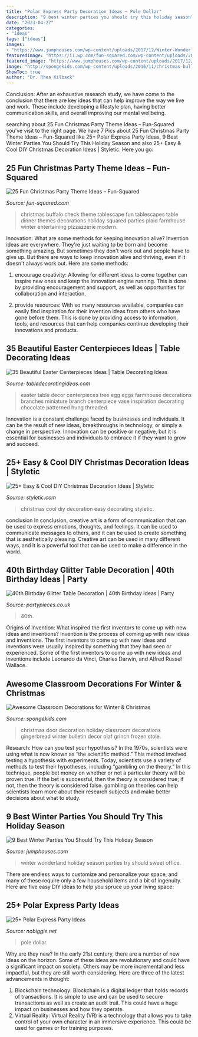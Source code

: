 ```yaml
---
title: "Polar Express Party Decoration Ideas ~ Pole Dollar"
description: "9 best winter parties you should try this holiday season"
date: "2023-04-27"
categories:
- "ideas"
tags: ["ideas"]
images:
- "https://www.jumphouses.com/wp-content/uploads/2017/12/Winter-Wonderland-Party-Ideas.jpg"
featuredImage: "https://i1.wp.com/fun-squared.com/wp-content/uploads/2017/12/buffalo-check-tablescape-christmas.jpg?resize=683%2C1024&amp;ssl=1"
featured_image: "https://www.jumphouses.com/wp-content/uploads/2017/12/Winter-Wonderland-Party-Ideas.jpg"
image: "http://spongekids.com/wp-content/uploads/2016/11/christmas-bulletin-board/11-christmas-bulletin-board-ideas.jpg"
ShowToc: true
author: "Dr. Rhea Kilback"
---
```



Conclusion:
After an exhaustive research study, we have come to the conclusion that there are key ideas that can help improve the way we live and work. These include developing a lifestyle plan, having better communication skills, and overall improving our mental wellbeing.

	

		
searching about 25 Fun Christmas Party Theme Ideas – Fun-Squared you've visit to the right page. We have 7 Pics about 25 Fun Christmas Party Theme Ideas – Fun-Squared like 25+ Polar Express Party Ideas, 9 Best Winter Parties You Should Try This Holiday Season and also 25+ Easy &amp; Cool DIY Christmas Decoration Ideas | Styletic. Here you go:
		
    
## 25 Fun Christmas Party Theme Ideas – Fun-Squared

<img loading=lazy src="https://i1.wp.com/fun-squared.com/wp-content/uploads/2017/12/buffalo-check-tablescape-christmas.jpg?resize=683%2C1024&amp;ssl=1" onerror="this.onerror=null;this.src='https://tse3.mm.bing.net/th?id=OIP.yF0txL-IE7yOBsTESmCQLgHaLG&amp;pid=15.1';" alt="25 Fun Christmas Party Theme Ideas – Fun-Squared">

_Source: fun-squared.com_

>christmas buffalo check theme tablescape fun tablescapes table dinner themes decorations holiday squared parties plaid farmhouse winter entertaining pizzazzerie modern. 

	

Innovation: What are some methods for keeping innovation alive?
Invention ideas are everywhere. They're just waiting to be born and become something amazing. But sometimes they don't work out and people have to give up. But there are ways to keep innovation alive and thriving, even if it doesn't always work out. Here are some methods:
1. encourage creativity: Allowing for different ideas to come together can inspire new ones and keep the innovation engine running. This is done by providing encouragement and support, as well as opportunities for collaboration and interaction.

2. provide resources: With so many resources available, companies can easily find inspiration for their invention ideas from others who have gone before them. This is done by providing access to information, tools, and resources that can help companies continue developing their innovations and products.


    
## 35 Beautiful Easter Centerpieces Ideas | Table Decorating Ideas

<img loading=lazy src="http://trendnet.is/wp-content/uploads/reykjavikfashionjournal/2014/04/42432c3db73cbff4412508eb5f69921b.jpg" onerror="this.onerror=null;this.src='https://tse4.mm.bing.net/th?id=OIP.q2dJDaSnidfA3E6pPhczQwHaKC&amp;pid=15.1';" alt="35 Beautiful Easter Centerpieces Ideas | Table Decorating Ideas">

_Source: tabledecoratingideas.com_

>easter table decor centerpieces tree egg eggs farmhouse decorations branches miniature branch centerpiece vase inspiration decorating chocolate patterned hung threaded. 

	

Innovation is a constant challenge faced by businesses and individuals. It can be the result of new ideas, breakthroughs in technology, or simply a change in perspective. Innovation can be positive or negative, but it is essential for businesses and individuals to embrace it if they want to grow and succeed.

    
## 25+ Easy &amp; Cool DIY Christmas Decoration Ideas | Styletic

<img loading=lazy src="https://styletic.com/wp-content/uploads/2016/10/christmas-decoration-ideas/christmas-decoration-ideas-1.jpg" onerror="this.onerror=null;this.src='https://tse1.mm.bing.net/th?id=OIP.Ea9oNU7Gzy0-_s2RgWd1MgHaTO&amp;pid=15.1';" alt="25+ Easy &amp; Cool DIY Christmas Decoration Ideas | Styletic">

_Source: styletic.com_

>christmas cool diy decoration easy decorating styletic. 

	

conclusion
In conclusion, creative art is a form of communication that can be used to express emotions, thoughts, and feelings. It can be used to communicate messages to others, and it can be used to create something that is aesthetically pleasing. Creative art can be used in many different ways, and it is a powerful tool that can be used to make a difference in the world.

    
## 40th Birthday Glitter Table Decoration | 40th Birthday Ideas | Party

<img loading=lazy src="https://cdn.shopify.com/s/files/1/0254/2030/0362/products/34293-40th_Birthday_Glitter_Table_Decoration_b_13f48a3f-62c4-49c2-8508-758b28c941a8_2400x.jpg?v=1583494291" onerror="this.onerror=null;this.src='https://tse4.mm.bing.net/th?id=OIP.AQVtRhUO3vzRDC_5y5QF4wHaHa&amp;pid=15.1';" alt="40th Birthday Glitter Table Decoration | 40th Birthday Ideas | Party">

_Source: partypieces.co.uk_

>40th. 

	

Origins of Invention: What inspired the first inventors to come up with new ideas and inventions?
Invention is the process of coming up with new ideas and inventions. The first inventors to come up with new ideas and inventions were usually inspired by something that they had seen or experienced. Some of the first inventors to come up with new ideas and inventions include Leonardo da Vinci, Charles Darwin, and Alfred Russel Wallace.

    
## Awesome Classroom Decorations For Winter &amp; Christmas

<img loading=lazy src="http://spongekids.com/wp-content/uploads/2016/11/christmas-bulletin-board/11-christmas-bulletin-board-ideas.jpg" onerror="this.onerror=null;this.src='https://tse4.mm.bing.net/th?id=OIP.-oGVygNx6HDeWuoJd_VFhAHaJ4&amp;pid=15.1';" alt="Awesome Classroom Decorations for Winter &amp; Christmas">

_Source: spongekids.com_

>christmas door decoration holiday classroom decorations gingerbread winter bulletin decor olaf grinch frozen stole. 

	

Research: How can you test your hypothesis?
In the 1970s, scientists were using what is now known as “the scientific method.” This method involved testing a hypothesis with experiments. Today, scientists use a variety of methods to test their hypotheses, including “gambling on the theory.” In this technique, people bet money on whether or not a particular theory will be proven true. If the bet is successful, then the theory is considered true; if not, then the theory is considered false. gambling on theories can help scientists learn more about their research subjects and make better decisions about what to study.

    
## 9 Best Winter Parties You Should Try This Holiday Season

<img loading=lazy src="https://www.jumphouses.com/wp-content/uploads/2017/12/Winter-Wonderland-Party-Ideas.jpg" onerror="this.onerror=null;this.src='https://tse2.mm.bing.net/th?id=OIP.Vj3WH1ZQeVJA5OWEi1fQCAHaEu&amp;pid=15.1';" alt="9 Best Winter Parties You Should Try This Holiday Season">

_Source: jumphouses.com_

>winter wonderland holiday season parties try should sweet office. 

	

There are endless ways to customize and personalize your space, and many of these require only a few household items and a bit of ingenuity. Here are five easy DIY ideas to help you spruce up your living space: 

    
## 25+ Polar Express Party Ideas

<img loading=lazy src="https://www.nobiggie.net/wp-content/uploads/2016/12/North-Pole-Street-Light.jpg" onerror="this.onerror=null;this.src='https://tse2.mm.bing.net/th?id=OIP.EsLJvp_HzLZK1StPofil8wHaJ3&amp;pid=15.1';" alt="25+ Polar Express Party Ideas">

_Source: nobiggie.net_

>pole dollar. 

	

Why are they new?
In the early 21st century, there are a number of new ideas on the horizon. Some of these ideas are revolutionary and could have a significant impact on society. Others may be more incremental and less impactful, but they are still worth considering. Here are three of the latest advancements in thought: 
1) Blockchain technology: Blockchain is a digital ledger that holds records of transactions. It is simple to use and can be used to secure transactions as well as create an audit trail. This could have a huge impact on businesses and how they operate. 
2) Virtual Reality: Virtual Reality (VR) is a technology that allows you to take control of your own character in an immersive experience. This could be used for games or for training purposes.

